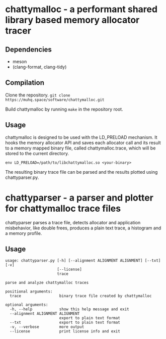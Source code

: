 # chattymalloc - a performant shared library based memory allocator tracer

## Dependencies

* meson
* (clang-format, clang-tidy)

## Compilation

Clone the repository.
`git clone https://muhq.space/software/chattymalloc.git`

Build chattymalloc by running  `make` in the repository root.

## Usage

chattymalloc is designed to be used with the LD_PRELOAD mechanism.
It hooks the memory allocator API and saves each allocator call and its result
to a memory mapped binary file, called chattymalloc.trace, which will be stored to the current directory.

`env LD_PRELOAD=/path/to/libchattymalloc.so <your-binary>`

The resulting binary trace file can be parsed and the results plotted using
chattyparser.py.

# chattyparser - a parser and plotter for chattymalloc trace files

chattyparser parses a trace file, detects allocator and application misbehavior,
like double frees, produces a plain text trace, a histogram and a memory profile.

## Usage
	usage: chattyparser.py [-h] [--alignment ALIGNMENT ALIGNMENT] [--txt] [-v]
	                       [--license]
	                       trace

	parse and analyze chattymalloc traces

	positional arguments:
	  trace                 binary trace file created by chattymalloc

	optional arguments:
	  -h, --help            show this help message and exit
	  --alignment ALIGNMENT ALIGNMENT
	                        export to plain text format
	  --txt                 export to plain text format
	  -v, --verbose         more output
	  --license             print license info and exit

